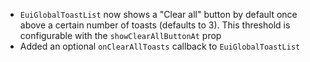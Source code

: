 - `EuiGlobalToastList` now shows a "Clear all" button by default once above a certain number of toasts (defaults to 3). This threshold is configurable with the `showClearAllButtonAt` prop
- Added an optional `onClearAllToasts` callback to `EuiGlobalToastList`